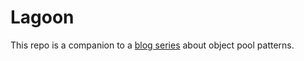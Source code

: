 # Lagoon

This repo is a companion to a [blog series](https://www.gregbair.dev/tags/object-pool/) about object pool patterns.
